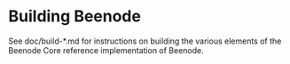 Building Beenode
=============

See doc/build-*.md for instructions on building the various
elements of the Beenode Core reference implementation of Beenode.
